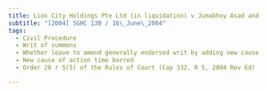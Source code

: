 ```yaml
---
title: Lion City Holdings Pte Ltd (in liquidation) v Jumabhoy Asad and Others 
subtitle: "[2004] SGHC 130 / 16\_June\_2004"
tags:
  - Civil Procedure
  - Writ of summons
  - Whether leave to amend generally endorsed writ by adding new cause of action should be granted
  - New cause of action time barred
  - Order 20 r 5(5) of the Rules of Court (Cap 332, R 5, 2004 Rev Ed)

---
```


